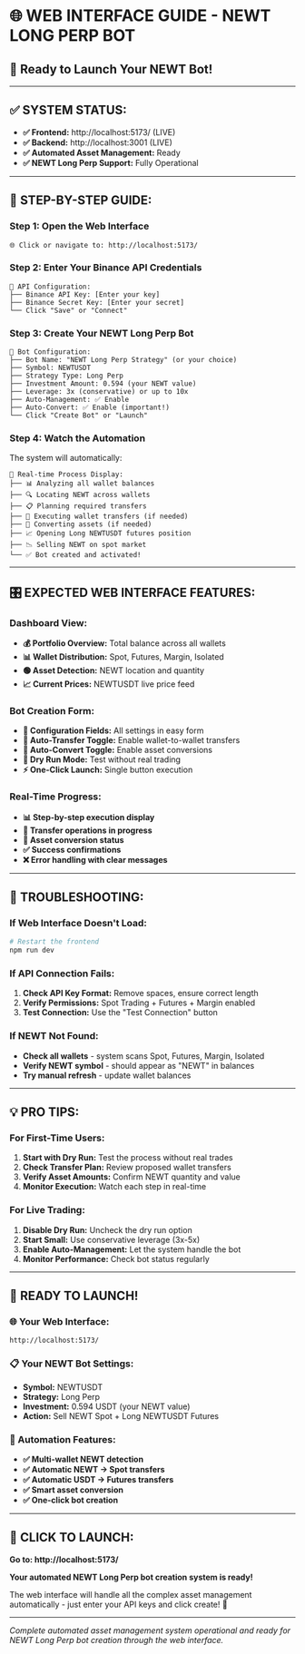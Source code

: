 # 🌐 WEB INTERFACE GUIDE - NEWT LONG PERP BOT

## **🚀 Ready to Launch Your NEWT Bot!**

---

## ✅ **SYSTEM STATUS:**
- **✅ Frontend:** http://localhost:5173/ (LIVE)
- **✅ Backend:** http://localhost:3001 (LIVE)
- **✅ Automated Asset Management:** Ready
- **✅ NEWT Long Perp Support:** Fully Operational

---

## 🎯 **STEP-BY-STEP GUIDE:**

### **Step 1: Open the Web Interface**
```
🌐 Click or navigate to: http://localhost:5173/
```

### **Step 2: Enter Your Binance API Credentials**
```
🔐 API Configuration:
├── Binance API Key: [Enter your key]
├── Binance Secret Key: [Enter your secret]
└── Click "Save" or "Connect"
```

### **Step 3: Create Your NEWT Long Perp Bot**
```
🤖 Bot Configuration:
├── Bot Name: "NEWT Long Perp Strategy" (or your choice)
├── Symbol: NEWTUSDT
├── Strategy Type: Long Perp
├── Investment Amount: 0.594 (your NEWT value)
├── Leverage: 3x (conservative) or up to 10x
├── Auto-Management: ✅ Enable
├── Auto-Convert: ✅ Enable (important!)
└── Click "Create Bot" or "Launch"
```

### **Step 4: Watch the Automation**
The system will automatically:
```
🔄 Real-time Process Display:
├── 📊 Analyzing all wallet balances
├── 🔍 Locating NEWT across wallets
├── 📋 Planning required transfers
├── 🔄 Executing wallet transfers (if needed)
├── 💱 Converting assets (if needed)
├── 📈 Opening Long NEWTUSDT futures position
├── 📉 Selling NEWT on spot market
└── ✅ Bot created and activated!
```

---

## 🎛️ **EXPECTED WEB INTERFACE FEATURES:**

### **Dashboard View:**
- **💰 Portfolio Overview:** Total balance across all wallets
- **📊 Wallet Distribution:** Spot, Futures, Margin, Isolated
- **🟢 Asset Detection:** NEWT location and quantity
- **📈 Current Prices:** NEWTUSDT live price feed

### **Bot Creation Form:**
- **📝 Configuration Fields:** All settings in easy form
- **🔄 Auto-Transfer Toggle:** Enable wallet-to-wallet transfers
- **💱 Auto-Convert Toggle:** Enable asset conversions
- **🧪 Dry Run Mode:** Test without real trading
- **⚡ One-Click Launch:** Single button execution

### **Real-Time Progress:**
- **📊 Step-by-step execution display**
- **🔄 Transfer operations in progress**
- **💱 Asset conversion status**
- **✅ Success confirmations**
- **❌ Error handling with clear messages**

---

## 🔧 **TROUBLESHOOTING:**

### **If Web Interface Doesn't Load:**
```powershell
# Restart the frontend
npm run dev
```

### **If API Connection Fails:**
1. **Check API Key Format:** Remove spaces, ensure correct length
2. **Verify Permissions:** Spot Trading + Futures + Margin enabled
3. **Test Connection:** Use the "Test Connection" button

### **If NEWT Not Found:**
- **Check all wallets** - system scans Spot, Futures, Margin, Isolated
- **Verify NEWT symbol** - should appear as "NEWT" in balances
- **Try manual refresh** - update wallet balances

---

## 💡 **PRO TIPS:**

### **For First-Time Users:**
1. **Start with Dry Run:** Test the process without real trades
2. **Check Transfer Plan:** Review proposed wallet transfers
3. **Verify Asset Amounts:** Confirm NEWT quantity and value
4. **Monitor Execution:** Watch each step in real-time

### **For Live Trading:**
1. **Disable Dry Run:** Uncheck the dry run option
2. **Start Small:** Use conservative leverage (3x-5x)
3. **Enable Auto-Management:** Let the system handle the bot
4. **Monitor Performance:** Check bot status regularly

---

## 🚀 **READY TO LAUNCH!**

### **🌐 Your Web Interface:**
```
http://localhost:5173/
```

### **📋 Your NEWT Bot Settings:**
- **Symbol:** NEWTUSDT
- **Strategy:** Long Perp
- **Investment:** 0.594 USDT (your NEWT value)
- **Action:** Sell NEWT Spot + Long NEWTUSDT Futures

### **🔧 Automation Features:**
- **✅ Multi-wallet NEWT detection**
- **✅ Automatic NEWT → Spot transfers**
- **✅ Automatic USDT → Futures transfers**
- **✅ Smart asset conversion**
- **✅ One-click bot creation**

---

## 🎉 **CLICK TO LAUNCH:**

**Go to: http://localhost:5173/**

**Your automated NEWT Long Perp bot creation system is ready!**

The web interface will handle all the complex asset management automatically - just enter your API keys and click create! 🚀

---

*Complete automated asset management system operational and ready for NEWT Long Perp bot creation through the web interface.*
